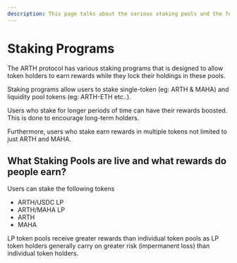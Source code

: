 ```yaml
---
description: This page talks about the various staking pools and the features they offer.
---
```


# Staking Programs

The ARTH protocol has various staking programs that is designed to allow token holders to earn rewards while they lock their holdings in these pools.

Staking programs allow users to stake single-token (eg: ARTH & MAHA) and liquidity pool tokens (eg: ARTH-ETH etc..).

Users who stake for longer periods of time can have their rewards boosted. This is done to encourage long-term holders.

Furthermore, users who stake earn rewards in multiple tokens not limited to just ARTH and MAHA.

## What Staking Pools are live and what rewards do people earn?

Users can stake the following tokens

* ARTH/USDC LP
* ARTH/MAHA LP
* ARTH
* MAHA

LP token pools receive greater rewards than individual token pools as LP token holders generally carry on greater risk (impermanent loss) than individual token holders.
